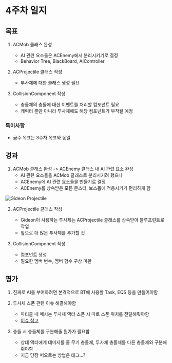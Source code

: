 # 4주차 일지

## 목표

1. ACMob 클래스 완성
    - AI 관련 요소들은 ACEnemy에서 분리시키기로 결정
    - Behavior Tree, BlackBoard, AIController
  
2. ACProjectile 클래스 작성
    - 투사체에 대한 클래스 생성 필요
  
3. CollisionComponent 작성
    - 충돌체의 충돌에 대한 이벤트를 처리할 컴포넌트 필요
    - 캐릭터 뿐만 아니라 투사체에도 해당 컴포넌트가 부착될 예정
  
### 특이사항

- 금주 목표는 3주차 목표와 동일

## 경과

1. ACMob 클래스 완성 -> ACEnemy 클래스 내 AI 관련 요소 완성
     - AI 관련 요소들을 ACMob 클래스로 분리시키려 했으나
     - ACEnemy에 AI 관련 요소들을 만들기로 결정
     - ACEnemy를 상속받은 모든 몬스터, 보스몹에 적용시키기 편리하게 함

![Gideon Projectile](https://github.com/user-attachments/assets/cf756f3d-065f-4425-bd2e-7578980c0dc8)

2. ACProjectile 클래스 작성
     - Gideon이 사용하는 투사체는 ACProjectile 클래스를 상속받아 블루프린트로 작업
     - 앞으로 더 많은 투사체를 추가할 것

3. CollisionComponent 작성
     - 컴포넌트 생성
     - 필요한 멤버 변수, 멤버 함수 구상 미완
  
## 평가

1. 진짜로 AI를 부여하려면 본격적으로 BT에 사용할 Task, EQS 등을 만들어야함
   
2. 투사체 스폰 관련 이슈 해결해야함
      - 파티클 내 메시는 투사체 액터 스폰 시 따로 스폰 위치를 전달해줘야함
      - [이슈 참고](https://github.com/jslee629/PF01_ThirdPersonActionRPG/issues/1)
        
3. 충돌 시 충돌체를 구분해줄 뭔가가 필요함
      - 상대 액터에게 데미지를 줄 무기 충돌체, 투사체 충돌체를 다른 충돌체와 구분해줘야함
      - 지금 당장 떠오르는 방법은 태그...?

